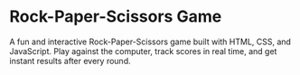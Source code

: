 # Rock-Paper-Scissors Game

A fun and interactive Rock-Paper-Scissors game built with HTML, CSS, and JavaScript. Play against the computer, track scores in real time, and get instant results after every round.
